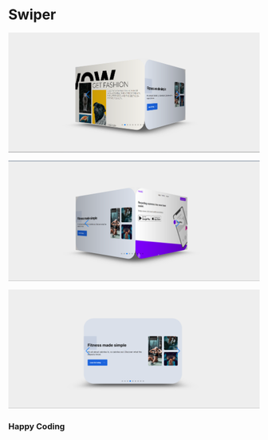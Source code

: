 # Swiper       
  
![alt text](<Screenshot 2024-02-21 181856.png>)  
    
               
       
 ![alt text](<Screenshot 2024-02-21 181914.png>) 
       
               
       
 ![alt text](<Screenshot 2024-02-21 181936.png>)
       
  
 ### Happy Coding